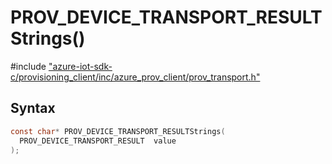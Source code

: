 # PROV_DEVICE_TRANSPORT_RESULTStrings()

\#include ["azure-iot-sdk-c/provisioning_client/inc/azure_prov_client/prov_transport.h"](../iot-c-ref-prov-transport-h.md)  

## Syntax

```C
const char* PROV_DEVICE_TRANSPORT_RESULTStrings(
  PROV_DEVICE_TRANSPORT_RESULT  value
);

```

